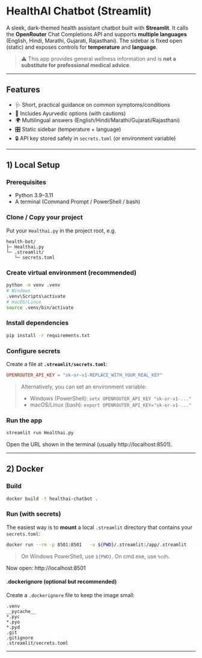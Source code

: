 # HealthAI Chatbot (Streamlit)

A sleek, dark-themed health assistant chatbot built with **Streamlit**. It calls the **OpenRouter** Chat Completions API and supports **multiple languages** (English, Hindi, Marathi, Gujarati, Rajasthani). The sidebar is fixed open (static) and exposes controls for **temperature** and **language**.

> ⚠️ This app provides general wellness information and is **not a substitute for professional medical advice**.

---

## Features
- 🩺 Short, practical guidance on common symptoms/conditions
- 🌿 Includes Ayurvedic options (with cautions)
- 🌍 Multilingual answers (English/Hindi/Marathi/Gujarati/Rajasthani)
- 🎛️ Static sidebar (temperature + language)
- 🔒 API key stored safely in `secrets.toml` (or environment variable)

---

## 1) Local Setup

### Prerequisites
- Python 3.9–3.11
- A terminal (Command Prompt / PowerShell / bash)

### Clone / Copy your project
Put your `Healthai.py` in the project root, e.g.
```
health-bot/
├─ Healthai.py
└─ .streamlit/
   └─ secrets.toml
```

### Create virtual environment (recommended)
```bash
python -m venv .venv
# Windows
.venv\Scripts\activate
# macOS/Linux
source .venv/bin/activate
```

### Install dependencies
```bash
pip install -r requirements.txt
```

### Configure secrets
Create a file at **`.streamlit/secrets.toml`**:

```toml
OPENROUTER_API_KEY = "sk-or-v1-REPLACE_WITH_YOUR_REAL_KEY"
```

> Alternatively, you can set an environment variable:
> - Windows (PowerShell): `setx OPENROUTER_API_KEY "sk-or-v1-..."`
> - macOS/Linux (bash): `export OPENROUTER_API_KEY="sk-or-v1-..."`

### Run the app
```bash
streamlit run Healthai.py
```
Open the URL shown in the terminal (usually http://localhost:8501).

---

## 2) Docker

### Build
```bash
docker build -t healthai-chatbot .
```

### Run (with secrets)
The easiest way is to **mount** a local `.streamlit` directory that contains your `secrets.toml`:
```bash
docker run --rm -p 8501:8501   -v ${PWD}/.streamlit:/app/.streamlit   --name healthai healthai-chatbot
```
> On Windows PowerShell, use `${PWD}`. On cmd.exe, use `%cd%`.

Now open: http://localhost:8501

#### .dockerignore (optional but recommended)
Create a `.dockerignore` file to keep the image small:
```
.venv
__pycache__
*.pyc
*.pyo
*.pyd
.git
.gitignore
.streamlit/secrets.toml
```

---





